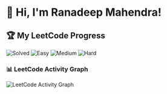 # 👋 Hi, I'm Ranadeep Mahendra!

## 🏆 My LeetCode Progress

![Solved](https://img.shields.io/badge/Solved-70/3611-blue?cache=1752349894) ![Easy](https://img.shields.io/badge/Easy-41/885-brightgreen?cache=1752349894) ![Medium](https://img.shields.io/badge/Medium-28/1878-orange?cache=1752349894) ![Hard](https://img.shields.io/badge/Hard-1/848-red?cache=1752349894)

### 📊 LeetCode Activity Graph

![LeetCode Activity Graph](https://leetcard.jacoblin.cool/ranadeep_mahendra2426?theme=dark&font=Karma&ext=heatmap&cache=1752349894)
